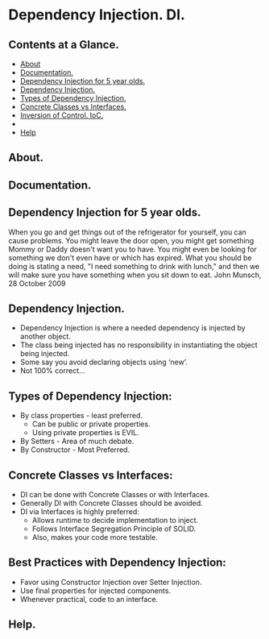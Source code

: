 # Dependency Injection. DI.





## Contents at a Glance.
* [About](#about)
* [Documentation.](#documentation)
* [Dependency Injection for 5 year olds.](#dependency-injection-for-5-year-olds)
* [Dependency Injection.](#dependency-injection)
* [Types of Dependency Injection.](#types-of-dependency-injection)
* [Concrete Classes vs Interfaces.](#concrete-classes-vs-interfaces)
* [Inversion of Control. IoC.](inversion-of-control.md)
* []()
* [Help](#help)





## About.





## Documentation.





## Dependency Injection for 5 year olds.
When you go and get things out of the refrigerator for yourself, you can cause problems. You might leave the door open, 
you might get something Mommy or Daddy doesn't want you to have. You might even be looking for something we don't even 
have or which has expired. What you should be doing is stating a need, "I need something to drink with lunch," and then 
we will make sure you have something when you sit down to eat.
John Munsch, 28 October 2009




## Dependency Injection.
* Dependency Injection is where a needed dependency is injected by another object.
* The class being injected has no responsibility in instantiating the object being injected.
* Some say you avoid declaring objects using ‘new’.
* Not 100% correct...





## Types of Dependency Injection:
* By class properties - least preferred.
  * Can be public or private properties.
  * Using private properties is EVIL.
* By Setters - Area of much debate.
* By Constructor - Most Preferred.





## Concrete Classes vs Interfaces:
* DI can be done with Concrete Classes or with Interfaces.
* Generally DI with Concrete Classes should be avoided.
* DI via Interfaces is highly preferred:
  * Allows runtime to decide implementation to inject.
  * Follows Interface Segregation Principle of SOLID.
  * Also, makes your code more testable.





## Best Practices with Dependency Injection:
* Favor using Constructor Injection over Setter Injection.
* Use final properties for injected components.
* Whenever practical, code to an interface.





## 
## 
## Help.
